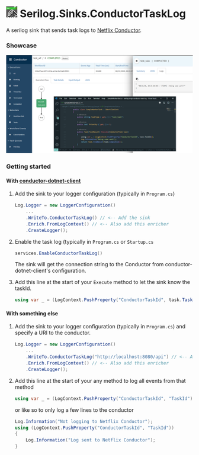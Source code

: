 # <img src="https://raw.githubusercontent.com/TwoUnderscorez/serilog-sinks-conductor-task-log/init_sln/images/icon.png" width="30" height="30" /> Serilog.Sinks.ConductorTaskLog

A serilog sink that sends task logs to [Netflix Conductor](https://github.com/Netflix/conductor).

### Showcase

![Showcase](images/example.png)

### Getting started

#### With [conductor-dotnet-client](https://github.com/courosh12/conductor-dotnet-client)

1. Add the sink to your logger configuration (typically in `Program.cs`)

   ```csharp
   Log.Logger = new LoggerConfiguration()
       ...
       .WriteTo.ConductorTaskLog() // <-- Add the sink
       .Enrich.FromLogContext() // <-- Also add this enricher
       .CreateLogger();
   ```

2. Enable the task log (typically in `Program.cs` or `Startup.cs`

   ```csharp
   services.EnableConductorTaskLog()
   ```

   The sink will get the connection string to the Conductor from conductor-dotnet-client's configuration.

3. Add this line at the start of your `Execute` method to let the sink know the taskId.
   ```csharp
   using var _ = (LogContext.PushProperty("ConductorTaskId", task.TaskId));
   ```

#### With something else

1. Add the sink to your logger configuration (typically in `Program.cs`) and specify a URI to the conductor.

   ```csharp
   Log.Logger = new LoggerConfiguration()
       ...
       .WriteTo.ConductorTaskLog("http://localhost:8080/api") // <-- Add the sink
       .Enrich.FromLogContext() // <-- Also add this enricher
       .CreateLogger();
   ```

2. Add this line at the start of your any method to log all events from that method
   ```csharp
   using var _ = (LogContext.PushProperty("ConductorTaskId", "TaskId"));
   ```
   or like so to only log a few lines to the conductor
   ```csharp
   Log.Information("Not logging to Netflix Conductor");
   using (LogContext.PushProperty("ConductorTaskId", "TaskId"))
   {
       Log.Information("Log sent to Netflix Conductor");
   }
   ```
